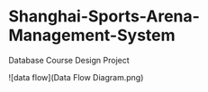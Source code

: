 # Shanghai-Sports-Arena-Management-System
Database Course Design Project

![data flow](Data Flow Diagram.png)
